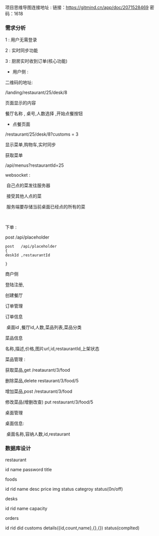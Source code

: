 项目思维导图连接地址 : 链接：https://gitmind.cn/app/doc/2071528469  密码：1618

### 需求分析

1 : 用户无需登录

2 : 实时同步功能

3 : 厨房实时收到订单(核心功能)

- 用户侧 : 

二维码的地址: 

/landing/restaurant/25/desk/8

页面显示的内容

餐厅名称 , 桌号,人数选择 ,开始点餐按钮

- 点餐页面

/restaurant/25/desk/8?customs = 3

显示菜单,购物车,实时同步

获取菜单

/api/menus?restaurantId=25



websocket : 

​	自己点的菜发往服务器

​	接受其他人点的菜

​	服务端要存储当前桌面已经点的所有的菜

​	

下单 : 

post   /api/placeholder

```javas
post   /api/placeholder
{
deskId ,restaurantId
	
}
```

商户侧

登陆注册,

创建餐厅

订单管理 

订单信息

​	桌面id ,餐厅id,人数,菜品列表,菜品分类

菜品信息

名称,描述,价格,图片url,id,restaurantId,上架状态

菜品管理 :

获取菜品,get /reataurant/3/food

删除菜品,delete restaurant/3/food/5

增加菜品,post /restaurant/3/food

修改菜品(增删改查) put restaurant/3/food/5

桌面管理

桌面信息:

​	桌面名称,容纳人数,id,restaurant





### 数据库设计

restaurant

id name password title

foods

id rid name desc price img status categroy status(0n/off)

desks

id rid name capacity

orders

id rid did customs details({id,count,name},{},{}) status(complted)

